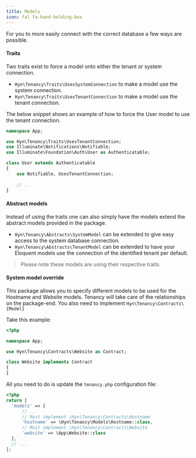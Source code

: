 ```yaml
---
title: Models
icon: fal fa-hand-holding-box
---
```


For you to more easily connect with the correct database a few ways are possible.

#### Traits

Two traits exist to force a model onto either the tenant or system connection.

- `Hyn\Tenancy\Traits\UsesSystemConnection` to make a model use the system connection.
- `Hyn\Tenancy\Traits\UsesTenantConnection` to make a model use the tenant connection.

The below snippet shows an example of how to force the User model to use the tenant
connection.

```php
namespace App;

use Hyn\Tenancy\Traits\UsesTenantConnection;
use Illuminate\Notifications\Notifiable;
use Illuminate\Foundation\Auth\User as Authenticatable;

class User extends Authenticatable
{
    use Notifiable, UsesTenantConnection;
    
    // ..
}
```

#### Abstract models

Instead of using the traits one can also simply have the models extend the abstract
models provided in the package.

- `Hyn\Tenancy\Abstracts\SystemModel` can be extended to give easy access to 
the system database connection.
- `Hyn\Tenancy\Abstracts\TenantModel` can be extended to have your Eloquent models 
use the connection of the identified tenant per default.

> Please note these models are using their respective traits.

#### System model override

This package allows you to specify different models to be used for the 
Hostname and Website models. Tenancy will take care of the relationships on the 
package-end. You also need to implement `Hyn\Tenancy\Contracts\{Model}`

Take this example:

```php
<?php

namespace App;

use Hyn\Tenancy\Contracts\Website as Contract;

class Website implements Contract
{
}
```

All you need to do is update the `tenancy.php` configuration file:

```php
<?php
return [
  'models' => [
      // ..
      // Must implement \Hyn\Tenancy\Contracts\Hostname
      'hostname' => \Hyn\Tenancy\Models\Hostname::class,
      // Must implement \Hyn\Tenancy\Contracts\Website
      'website' => \App\Website::class
  ],
  // ...
];
```

